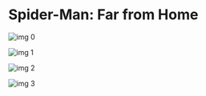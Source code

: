 # Spider-Man: Far from Home

![img 0](https://i.imgur.com/vBknidN.jpg)

![img 1](https://i.imgur.com/sabt9Jl.png)

![img 2](https://i.imgur.com/n7DgkZr.jpg)

![img 3](https://i.imgur.com/DoUIX8t.png)

